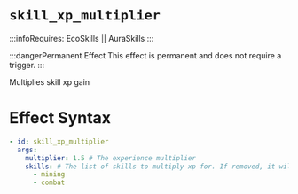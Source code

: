 # `skill_xp_multiplier`
:::infoRequires:
EcoSkills || AuraSkills
:::

:::dangerPermanent Effect
This effect is permanent and does not require a trigger.
:::

Multiplies skill xp gain
# Effect Syntax
```yaml
- id: skill_xp_multiplier
  args:
    multiplier: 1.5 # The experience multiplier
    skills: # The list of skills to multiply xp for. If removed, it will multiply all skills.
      - mining
      - combat 
```
